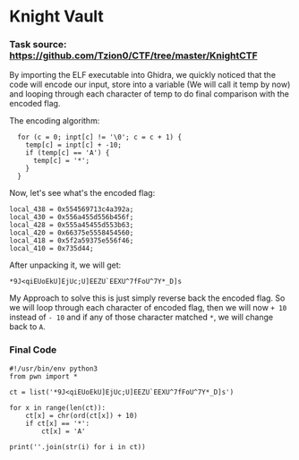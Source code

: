# Knight Vault
### Task source: https://github.com/Tzion0/CTF/tree/master/KnightCTF

By importing the ELF executable into Ghidra, we quickly noticed that the code will encode our input, store into a variable (We will call it temp by now) and looping through each character of temp to do final comparison with the encoded flag.

The encoding algorithm:
```
  for (c = 0; inpt[c] != '\0'; c = c + 1) {
    temp[c] = inpt[c] + -10;
    if (temp[c] == 'A') {
      temp[c] = '*';
    }
  }
```

Now, let's see what's the encoded flag:
```
local_438 = 0x554569713c4a392a;
local_430 = 0x556a455d556b456f;
local_428 = 0x555a45455d553b63;
local_420 = 0x66375e5558454560;
local_418 = 0x5f2a59375e556f46;
local_410 = 0x735d44;
```
After unpacking it, we will get: 
```
*9J<qiEUoEkU]EjUc;U]EEZU`EEXU^7fFoU^7Y*_D]s
```

My Approach to solve this is just simply reverse back the encoded flag. So we will loop through each character of encoded flag, then we will now `+ 10` instead of `- 10` and if any of those character matched `*`, we will change back to `A`.

### Final Code
```
#!/usr/bin/env python3
from pwn import *

ct = list('*9J<qiEUoEkU]EjUc;U]EEZU`EEXU^7fFoU^7Y*_D]s')

for x in range(len(ct)):
    ct[x] = chr(ord(ct[x]) + 10)
    if ct[x] == '*':
        ct[x] = 'A'

print(''.join(str(i) for i in ct))
```